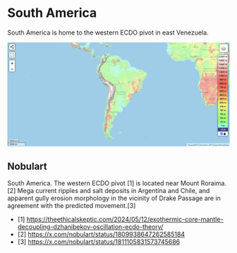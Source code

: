 # South America

South America is home to the western ECDO pivot in east Venezuela.

![sa](img/south-america-elevation.png "sa")

## Nobulart

South America. The western ECDO pivot [1] is located near Mount Roraima.[2] Mega current ripples and salt deposits in Argentina and Chile, and apparent gully erosion morphology in the vicinity of Drake Passage are in agreement with the predicted movement.[3]
- [1] https://theethicalskeptic.com/2024/05/12/exothermic-core-mantle-decoupling-dzhanibekov-oscillation-ecdo-theory/
- [2] https://x.com/nobulart/status/1809938647262585184
- [3] https://x.com/nobulart/status/1811105831573745686